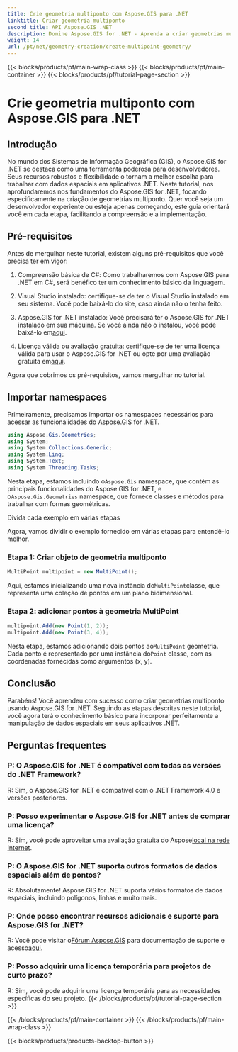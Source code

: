 ```yaml
---
title: Crie geometria multiponto com Aspose.GIS para .NET
linktitle: Criar geometria multiponto
second_title: API Aspose.GIS .NET
description: Domine Aspose.GIS for .NET - Aprenda a criar geometrias multiponto sem esforço. Tutorial abrangente para desenvolvedores.
weight: 14
url: /pt/net/geometry-creation/create-multipoint-geometry/
---
```


{{< blocks/products/pf/main-wrap-class >}}
{{< blocks/products/pf/main-container >}}
{{< blocks/products/pf/tutorial-page-section >}}

# Crie geometria multiponto com Aspose.GIS para .NET

## Introdução

No mundo dos Sistemas de Informação Geográfica (GIS), o Aspose.GIS for .NET se destaca como uma ferramenta poderosa para desenvolvedores. Seus recursos robustos e flexibilidade o tornam a melhor escolha para trabalhar com dados espaciais em aplicativos .NET. Neste tutorial, nos aprofundaremos nos fundamentos do Aspose.GIS for .NET, focando especificamente na criação de geometrias multiponto. Quer você seja um desenvolvedor experiente ou esteja apenas começando, este guia orientará você em cada etapa, facilitando a compreensão e a implementação.

## Pré-requisitos

Antes de mergulhar neste tutorial, existem alguns pré-requisitos que você precisa ter em vigor:

1. Compreensão básica de C#: Como trabalharemos com Aspose.GIS para .NET em C#, será benéfico ter um conhecimento básico da linguagem.

2. Visual Studio instalado: certifique-se de ter o Visual Studio instalado em seu sistema. Você pode baixá-lo do site, caso ainda não o tenha feito.

3. Aspose.GIS for .NET instalado: Você precisará ter o Aspose.GIS for .NET instalado em sua máquina. Se você ainda não o instalou, você pode baixá-lo em[aqui](https://releases.aspose.com/gis/net/).

4.  Licença válida ou avaliação gratuita: certifique-se de ter uma licença válida para usar o Aspose.GIS for .NET ou opte por uma avaliação gratuita em[aqui](https://releases.aspose.com/).

Agora que cobrimos os pré-requisitos, vamos mergulhar no tutorial.

## Importar namespaces

Primeiramente, precisamos importar os namespaces necessários para acessar as funcionalidades do Aspose.GIS for .NET.


```csharp
using Aspose.Gis.Geometries;
using System;
using System.Collections.Generic;
using System.Linq;
using System.Text;
using System.Threading.Tasks;
```

 Nesta etapa, estamos incluindo o`Aspose.Gis` namespace, que contém as principais funcionalidades do Aspose.GIS for .NET, e o`Aspose.Gis.Geometries` namespace, que fornece classes e métodos para trabalhar com formas geométricas.

Divida cada exemplo em várias etapas

Agora, vamos dividir o exemplo fornecido em várias etapas para entendê-lo melhor.

### Etapa 1: Criar objeto de geometria multiponto

```csharp
MultiPoint multipoint = new MultiPoint();
```

 Aqui, estamos inicializando uma nova instância do`MultiPoint`classe, que representa uma coleção de pontos em um plano bidimensional.

### Etapa 2: adicionar pontos à geometria MultiPoint

```csharp
multipoint.Add(new Point(1, 2));
multipoint.Add(new Point(3, 4));
```

 Nesta etapa, estamos adicionando dois pontos ao`MultiPoint` geometria. Cada ponto é representado por uma instância do`Point` classe, com as coordenadas fornecidas como argumentos (x, y).

## Conclusão

Parabéns! Você aprendeu com sucesso como criar geometrias multiponto usando Aspose.GIS for .NET. Seguindo as etapas descritas neste tutorial, você agora terá o conhecimento básico para incorporar perfeitamente a manipulação de dados espaciais em seus aplicativos .NET.

## Perguntas frequentes

### P: O Aspose.GIS for .NET é compatível com todas as versões do .NET Framework?
R: Sim, o Aspose.GIS for .NET é compatível com o .NET Framework 4.0 e versões posteriores.

### P: Posso experimentar o Aspose.GIS for .NET antes de comprar uma licença?
 R: Sim, você pode aproveitar uma avaliação gratuita do Aspose[local na rede Internet](https://purchase.aspose.com/temporary-license/).

### P: O Aspose.GIS for .NET suporta outros formatos de dados espaciais além de pontos?
R: Absolutamente! Aspose.GIS for .NET suporta vários formatos de dados espaciais, incluindo polígonos, linhas e muito mais.

### P: Onde posso encontrar recursos adicionais e suporte para Aspose.GIS for .NET?
 R: Você pode visitar o[Fórum Aspose.GIS](https://forum.aspose.com/c/gis/33) para documentação de suporte e acesso[aqui](https://reference.aspose.com/gis/net/).

### P: Posso adquirir uma licença temporária para projetos de curto prazo?
R: Sim, você pode adquirir uma licença temporária para as necessidades específicas do seu projeto.
{{< /blocks/products/pf/tutorial-page-section >}}

{{< /blocks/products/pf/main-container >}}
{{< /blocks/products/pf/main-wrap-class >}}

{{< blocks/products/products-backtop-button >}}
